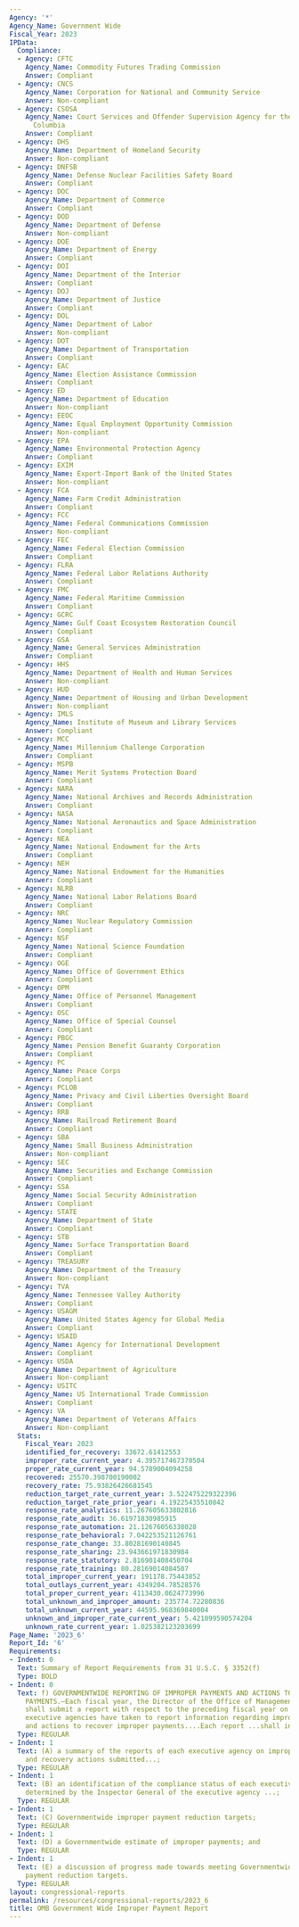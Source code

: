 ```yaml
---
Agency: '*'
Agency_Name: Government Wide
Fiscal_Year: 2023
IPData:
  Compliance:
  - Agency: CFTC
    Agency_Name: Commodity Futures Trading Commission
    Answer: Compliant
  - Agency: CNCS
    Agency_Name: Corporation for National and Community Service
    Answer: Non-compliant
  - Agency: CSOSA
    Agency_Name: Court Services and Offender Supervision Agency for the District of
      Columbia
    Answer: Compliant
  - Agency: DHS
    Agency_Name: Department of Homeland Security
    Answer: Non-compliant
  - Agency: DNFSB
    Agency_Name: Defense Nuclear Facilities Safety Board
    Answer: Compliant
  - Agency: DOC
    Agency_Name: Department of Commerce
    Answer: Compliant
  - Agency: DOD
    Agency_Name: Department of Defense
    Answer: Non-compliant
  - Agency: DOE
    Agency_Name: Department of Energy
    Answer: Compliant
  - Agency: DOI
    Agency_Name: Department of the Interior
    Answer: Compliant
  - Agency: DOJ
    Agency_Name: Department of Justice
    Answer: Compliant
  - Agency: DOL
    Agency_Name: Department of Labor
    Answer: Non-compliant
  - Agency: DOT
    Agency_Name: Department of Transportation
    Answer: Compliant
  - Agency: EAC
    Agency_Name: Election Assistance Commission
    Answer: Compliant
  - Agency: ED
    Agency_Name: Department of Education
    Answer: Non-compliant
  - Agency: EEOC
    Agency_Name: Equal Employment Opportunity Commission
    Answer: Non-compliant
  - Agency: EPA
    Agency_Name: Environmental Protection Agency
    Answer: Compliant
  - Agency: EXIM
    Agency_Name: Export-Import Bank of the United States
    Answer: Non-compliant
  - Agency: FCA
    Agency_Name: Farm Credit Administration
    Answer: Compliant
  - Agency: FCC
    Agency_Name: Federal Communications Commission
    Answer: Non-compliant
  - Agency: FEC
    Agency_Name: Federal Election Commission
    Answer: Compliant
  - Agency: FLRA
    Agency_Name: Federal Labor Relations Authority
    Answer: Compliant
  - Agency: FMC
    Agency_Name: Federal Maritime Commission
    Answer: Compliant
  - Agency: GCRC
    Agency_Name: Gulf Coast Ecosystem Restoration Council
    Answer: Compliant
  - Agency: GSA
    Agency_Name: General Services Administration
    Answer: Compliant
  - Agency: HHS
    Agency_Name: Department of Health and Human Services
    Answer: Non-compliant
  - Agency: HUD
    Agency_Name: Department of Housing and Urban Development
    Answer: Non-compliant
  - Agency: IMLS
    Agency_Name: Institute of Museum and Library Services
    Answer: Compliant
  - Agency: MCC
    Agency_Name: Millennium Challenge Corporation
    Answer: Compliant
  - Agency: MSPB
    Agency_Name: Merit Systems Protection Board
    Answer: Compliant
  - Agency: NARA
    Agency_Name: National Archives and Records Administration
    Answer: Compliant
  - Agency: NASA
    Agency_Name: National Aeronautics and Space Administration
    Answer: Compliant
  - Agency: NEA
    Agency_Name: National Endowment for the Arts
    Answer: Compliant
  - Agency: NEH
    Agency_Name: National Endowment for the Humanities
    Answer: Compliant
  - Agency: NLRB
    Agency_Name: National Labor Relations Board
    Answer: Compliant
  - Agency: NRC
    Agency_Name: Nuclear Regulatory Commission
    Answer: Compliant
  - Agency: NSF
    Agency_Name: National Science Foundation
    Answer: Compliant
  - Agency: OGE
    Agency_Name: Office of Government Ethics
    Answer: Compliant
  - Agency: OPM
    Agency_Name: Office of Personnel Management
    Answer: Compliant
  - Agency: OSC
    Agency_Name: Office of Special Counsel
    Answer: Compliant
  - Agency: PBGC
    Agency_Name: Pension Benefit Guaranty Corporation
    Answer: Compliant
  - Agency: PC
    Agency_Name: Peace Corps
    Answer: Compliant
  - Agency: PCLOB
    Agency_Name: Privacy and Civil Liberties Oversight Board
    Answer: Compliant
  - Agency: RRB
    Agency_Name: Railroad Retirement Board
    Answer: Compliant
  - Agency: SBA
    Agency_Name: Small Business Administration
    Answer: Non-compliant
  - Agency: SEC
    Agency_Name: Securities and Exchange Commission
    Answer: Compliant
  - Agency: SSA
    Agency_Name: Social Security Administration
    Answer: Compliant
  - Agency: STATE
    Agency_Name: Department of State
    Answer: Compliant
  - Agency: STB
    Agency_Name: Surface Transportation Board
    Answer: Compliant
  - Agency: TREASURY
    Agency_Name: Department of the Treasury
    Answer: Non-compliant
  - Agency: TVA
    Agency_Name: Tennessee Valley Authority
    Answer: Compliant
  - Agency: USAGM
    Agency_Name: United States Agency for Global Media
    Answer: Compliant
  - Agency: USAID
    Agency_Name: Agency for International Development
    Answer: Compliant
  - Agency: USDA
    Agency_Name: Department of Agriculture
    Answer: Non-compliant
  - Agency: USITC
    Agency_Name: US International Trade Commission
    Answer: Compliant
  - Agency: VA
    Agency_Name: Department of Veterans Affairs
    Answer: Non-compliant
  Stats:
    Fiscal_Year: 2023
    identified_for_recovery: 33672.61412553
    improper_rate_current_year: 4.395717467370504
    proper_rate_current_year: 94.5789004094258
    recovered: 25570.398700190002
    recovery_rate: 75.93826426681545
    reduction_target_rate_current_year: 3.522475229322396
    reduction_target_rate_prior_year: 4.19225435510842
    response_rate_analytics: 11.267605633802816
    response_rate_audit: 36.61971830985915
    response_rate_automation: 21.12676056338028
    response_rate_behavioral: 7.042253521126761
    response_rate_change: 33.80281690140845
    response_rate_sharing: 23.943661971830984
    response_rate_statutory: 2.816901408450704
    response_rate_training: 80.28169014084507
    total_improper_current_year: 191178.75443852
    total_outlays_current_year: 4349204.78528576
    total_proper_current_year: 4113430.0624773996
    total_unknown_and_improper_amount: 235774.72280836
    total_unknown_current_year: 44595.968369840004
    unknown_and_improper_rate_current_year: 5.421099590574204
    unknown_rate_current_year: 1.025382123203699
Page_Name: '2023_6'
Report_Id: '6'
Requirements:
- Indent: 0
  Text: Summary of Report Requirements from 31 U.S.C. § 3352(f)
  Type: BOLD
- Indent: 0
  Text: f) GOVERNMENTWIDE REPORTING OF IMPROPER PAYMENTS AND ACTIONS TO RECOVER IMPROPER
    PAYMENTS.—Each fiscal year, the Director of the Office of Management and Budget
    shall submit a report with respect to the preceding fiscal year on actions that
    executive agencies have taken to report information regarding improper payments
    and actions to recover improper payments....Each report ...shall include—
  Type: REGULAR
- Indent: 1
  Text: (A) a summary of the reports of each executive agency on improper payments
    and recovery actions submitted...;
  Type: REGULAR
- Indent: 1
  Text: (B) an identification of the compliance status of each executive agency, as
    determined by the Inspector General of the executive agency ...;
  Type: REGULAR
- Indent: 1
  Text: (C) Governmentwide improper payment reduction targets;
  Type: REGULAR
- Indent: 1
  Text: (D) a Governmentwide estimate of improper payments; and
  Type: REGULAR
- Indent: 1
  Text: (E) a discussion of progress made towards meeting Governmentwide improper
    payment reduction targets.
  Type: REGULAR
layout: congressional-reports
permalink: /resources/congressional-reports/2023_6
title: OMB Government Wide Improper Payment Report
---
```

